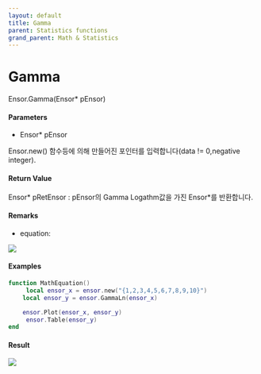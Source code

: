 ```yaml
---
layout: default
title: Gamma
parent: Statistics functions
grand_parent: Math & Statistics
---
```


# Gamma

Ensor.Gamma\(Ensor\* pEnsor\)

#### Parameters

* Ensor\* pEnsor

Ensor.new\(\) 함수등에 의해 만들어진 포인터를 입력합니다\(data != 0,negative integer\).

#### Return Value

Ensor\* pRetEnsor : pEnsor의 Gamma Logathm값을 가진  Ensor\*를 반환합니다.

#### Remarks

* equation:

![](/StatisticsAPI/GammaLnFunc.png)

#### Examples

```lua
function MathEquation()
     local ensor_x = ensor.new("{1,2,3,4,5,6,7,8,9,10}")
    local ensor_y = ensor.GammaLn(ensor_x)

    ensor.Plot(ensor_x, ensor_y)
     ensor.Table(ensor_y)
end
```

#### Result

![](/StatisticsAPI/GammaLnResult.png)

